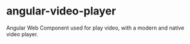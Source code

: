 # angular-video-player
Angular Web Component used for play video, with a modern and native video player.
